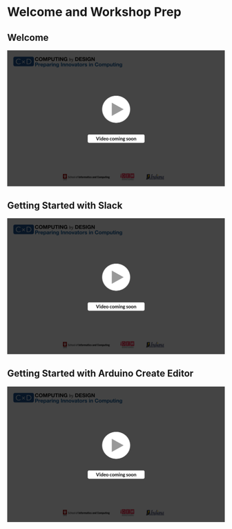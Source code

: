 # Welcome and Workshop Prep

## Welcome

![](../../.gitbook/assets/vidcoming.png)

## Getting Started with Slack

![](../../.gitbook/assets/vidcoming.png)

## Getting Started with Arduino Create Editor

![](../../.gitbook/assets/vidcoming.png)

